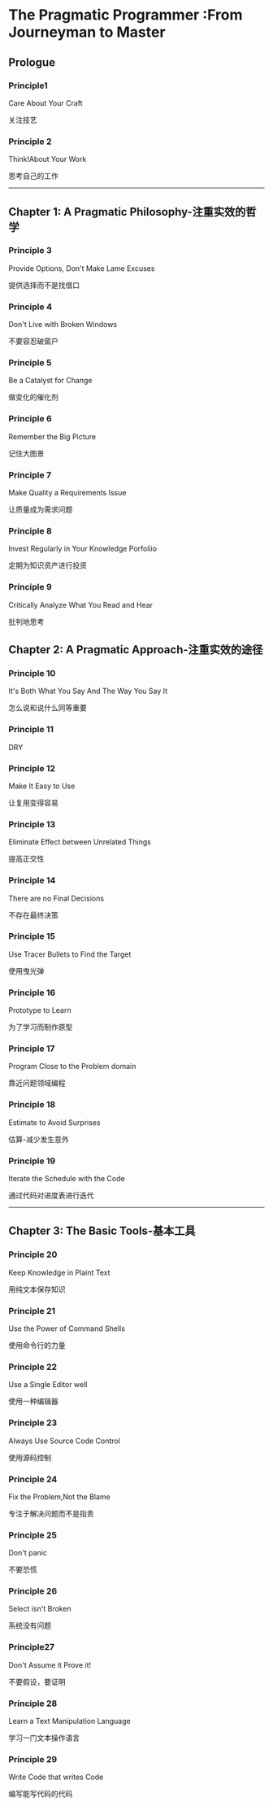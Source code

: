 # The Pragmatic Programmer :From Journeyman to Master

## Prologue

### Principle1

Care About Your Craft

关注技艺

### Principle 2

Think!About Your Work

思考自己的工作

---

## Chapter 1: A Pragmatic Philosophy-注重实效的哲学

### Principle 3

Provide Options, Don't Make Lame Excuses

提供选择而不是找借口

### Principle 4

Don't Live with Broken Windows

不要容忍破窗户

### Principle 5

Be a Catalyst for Change

做变化的催化剂

### Principle 6

Remember the Big Picture

记住大图景

### Principle 7

Make Quality a Requirements Issue

让质量成为需求问题

### Principle 8

Invest Regularly in Your Knowledge Porfoliio

定期为知识资产进行投资

### Principle 9

Critically Analyze What You Read and Hear

批判地思考

## Chapter 2: A Pragmatic Approach-注重实效的途径

### Principle 10

It's Both What You Say And The Way You Say It

怎么说和说什么同等重要

### Principle 11

DRY

### Principle 12

Make It Easy to Use 

让复用变得容易

### Principle 13

Eliminate Effect between Unrelated Things

提高正交性

### Principle 14

There are no Final Decisions 

不存在最终决策

### Principle 15

Use Tracer Bullets to Find the Target

使用曳光弹

### Principle 16

Prototype to Learn

为了学习而制作原型

### Principle 17

Program Close to the Problem domain

靠近问题领域编程

### Principle 18

Estimate to Avoid Surprises

估算-减少发生意外

### Principle 19

Iterate the Schedule with the Code

通过代码对进度表进行迭代

---

## Chapter 3: The Basic Tools-基本工具

### Principle 20

Keep Knowledge in Plaint Text

用纯文本保存知识

### Principle 21

Use the Power of Command Shells

使用命令行的力量

 ### Principle 22

Use a Single Editor well

使用一种编辑器

### Principle 23

Always Use Source Code Control

使用源码控制

### Principle 24

Fix the Problem,Not the Blame

专注于解决问题而不是指责

### Principle 25

Don't panic

不要恐慌

### Principle 26

Select isn't Broken

系统没有问题

### Principle27

Don't Assume it Prove it!

不要假设，要证明 

### Principle 28

Learn a Text Manipulation Language

学习一门文本操作语言

### Principle 29

Write Code that writes Code

编写能写代码的代码

